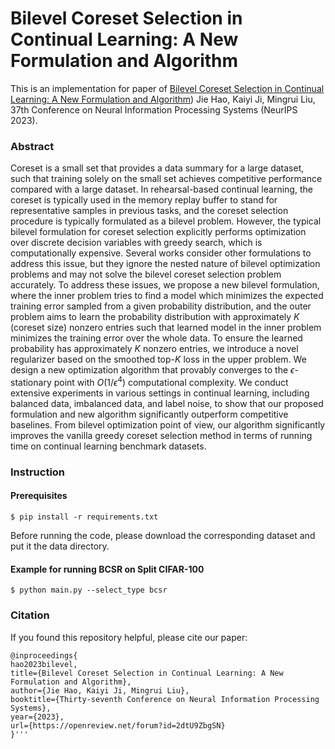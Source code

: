 # Bilevel Coreset Selection in Continual Learning: A New Formulation and Algorithm

This is an implementation for paper of [Bilevel Coreset Selection in Continual Learning: A New Formulation and Algorithm](https://openreview.net/pdf?id=2dtU9ZbgSN))
Jie Hao, Kaiyi Ji, Mingrui Liu, 37th Conference on Neural Information Processing Systems (NeurIPS 2023).

### Abstract
Coreset is a small set that provides a data summary for a large dataset, such that training solely on the small set achieves competitive performance compared with a large dataset. In rehearsal-based continual learning, the coreset is typically used in the memory replay buffer to stand for representative samples in previous tasks, and the coreset selection procedure is typically formulated as a bilevel problem. However, the typical bilevel formulation for coreset selection explicitly performs optimization over discrete decision variables with greedy search, which is computationally expensive. Several works consider other formulations to address this issue, but they ignore the nested nature of bilevel optimization problems and may not solve the bilevel coreset selection problem accurately. To address these issues, we propose a new bilevel formulation, where the inner problem tries to find a model which minimizes the expected training error sampled from a given probability distribution, and the outer problem aims to learn the probability distribution with approximately $K$ (coreset size) nonzero entries such that learned model in the inner problem minimizes the training error over the whole data. To ensure the learned probability has approximately $K$ nonzero entries, we introduce a novel regularizer based on the smoothed top-$K$ loss in the upper problem. We design a new optimization algorithm that provably converges to the $\epsilon$-stationary point with $O(1/\epsilon^4)$ computational complexity. We conduct extensive experiments in various settings in continual learning, including balanced data, imbalanced data, and label noise, to show that our proposed formulation and new algorithm significantly outperform competitive baselines. From bilevel optimization point of view, our algorithm significantly improves the vanilla greedy coreset selection method in terms of running time on continual learning benchmark datasets.

### Instruction
#### Prerequisites
```
$ pip install -r requirements.txt
```
Before running the code, please download the corresponding dataset and put it the data directory.
#### Example for running BCSR on Split CIFAR-100 

```
$ python main.py --select_type bcsr
```

### Citation
If you found this repository helpful, please cite our paper:
```
@inproceedings{
hao2023bilevel,
title={Bilevel Coreset Selection in Continual Learning: A New Formulation and Algorithm},
author={Jie Hao, Kaiyi Ji, Mingrui Liu},
booktitle={Thirty-seventh Conference on Neural Information Processing Systems},
year={2023},
url={https://openreview.net/forum?id=2dtU9ZbgSN}
}'''
